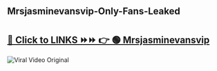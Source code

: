 
 ## Mrsjasminevansvip-Only-Fans-Leaked

# <h2><a href="https://clipsfans.com/Mrsjasminevansvip&ref=git">🔗 Click to LINKS ⏩⏩ 👉 🟢 Mrsjasminevansvip </a></h2>

<a href="https://clipsfans.com/Mrsjasminevansvip&ref=git" rel="nofollow" data-target="animated-image.originalLink"><img src="https://i.ibb.co.com/xMMVF88/686577567.gif" alt="Viral Video Original" style="max-width: 100%; display: inline-block;" data-target="animated-image.originalImage"></a>
